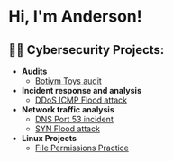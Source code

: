 <h1>Hi, I'm Anderson! </h1>

<h2>👨‍💻 Cybersecurity Projects:</h2>

- <b>Audits</b>
  - [Botiym Toys audit](https://github.com/asgilm/Cybersecurity-Projects/tree/main/audits/botium-toys-audit)
- <b>Incident response and analysis</b>
  - [DDoS ICMP Flood attack](https://github.com/asgilm/Cybersecurity-Projects/tree/main/incident-response-and-analysis/ddos-icmp-flood-attack)
- <b>Network traffic analysis</b>
  - [DNS Port 53 incident](https://github.com/asgilm/Cybersecurity-Projects/tree/main/network-traffic-analysis/DNS-port-53-incident)
  - [SYN Flood attack](https://github.com/asgilm/Cybersecurity-Projects/tree/main/network-traffic-analysis/SYN-flood-attack)
- <b>Linux Projects</b>
  - [File Permissions Practice](https://github.com/asgilm/Cybersecurity-Projects/tree/main/linux-projects/file-permissions-practice)
